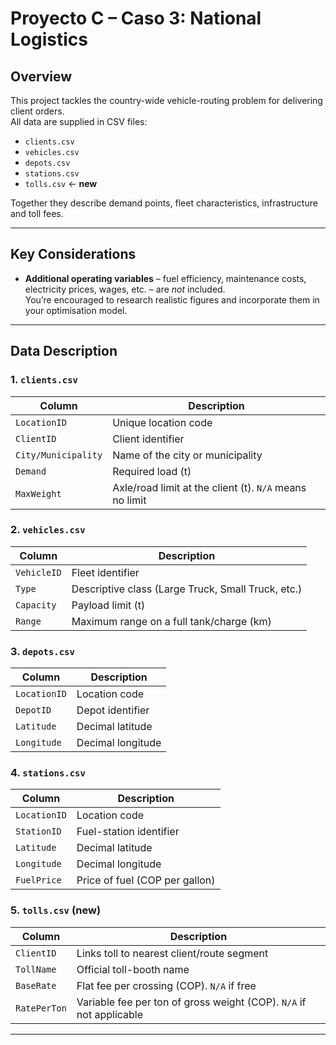# Proyecto C – Caso 3: National Logistics

## Overview

This project tackles the country-wide vehicle-routing problem for delivering client orders.  
All data are supplied in CSV files:

- `clients.csv`
- `vehicles.csv`
- `depots.csv`
- `stations.csv`
- `tolls.csv` ← **new**

Together they describe demand points, fleet characteristics, infrastructure and toll fees.

---

## Key Considerations

- **Additional operating variables** – fuel efficiency, maintenance costs, electricity prices, wages, etc. – are _not_ included.  
  You’re encouraged to research realistic figures and incorporate them in your optimisation model.

---

## Data Description

### 1. `clients.csv`

| Column              | Description                                             |
| ------------------- | ------------------------------------------------------- |
| `LocationID`        | Unique location code                                    |
| `ClientID`          | Client identifier                                       |
| `City/Municipality` | Name of the city or municipality                        |
| `Demand`            | Required load (t)                                       |
| `MaxWeight`         | Axle/road limit at the client (t). `N/A` means no limit |

### 2. `vehicles.csv`

| Column      | Description                                        |
| ----------- | -------------------------------------------------- |
| `VehicleID` | Fleet identifier                                   |
| `Type`      | Descriptive class (Large Truck, Small Truck, etc.) |
| `Capacity`  | Payload limit (t)                                  |
| `Range`     | Maximum range on a full tank/charge (km)           |

### 3. `depots.csv`

| Column       | Description       |
| ------------ | ----------------- |
| `LocationID` | Location code     |
| `DepotID`    | Depot identifier  |
| `Latitude`   | Decimal latitude  |
| `Longitude`  | Decimal longitude |

### 4. `stations.csv`

| Column       | Description                    |
| ------------ | ------------------------------ |
| `LocationID` | Location code                  |
| `StationID`  | Fuel-station identifier        |
| `Latitude`   | Decimal latitude               |
| `Longitude`  | Decimal longitude              |
| `FuelPrice`  | Price of fuel (COP per gallon) |

### 5. `tolls.csv` **(new)**

| Column       | Description                                                         |
| ------------ | ------------------------------------------------------------------- |
| `ClientID`   | Links toll to nearest client/route segment                          |
| `TollName`   | Official toll-booth name                                            |
| `BaseRate`   | Flat fee per crossing (COP). `N/A` if free                          |
| `RatePerTon` | Variable fee per ton of gross weight (COP). `N/A` if not applicable |

---



